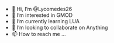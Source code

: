 - 👋 Hi, I’m @Lycomedes26
- 👀 I’m interested in GMOD
- 🌱 I’m currently learning LUA
- 💞️ I’m looking to collaborate on Anything
- 📫 How to reach me ...

<!---
Lycomedes26/Lycomedes26 is a ✨ special ✨ repository because its `README.md` (this file) appears on your GitHub profile.
You can click the Preview link to take a look at your changes.
--->
